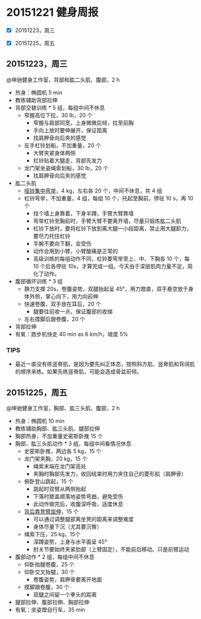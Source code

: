 # 20151221 健身周报

- [x] 20151223，周三  
- [x] 20151225，周五  


## 20151223，周三


@坤驰健身工作室，背部和肱二头肌、腹部，2 h

- 热身：椭圆机 5 min
- 教练辅助背部拉伸
- 背部交替训练 * 5 组，每组中间不休息
	+ 窄握高位下拉，30 lb，20 个
		* 窄握与肩部同宽，上身微微后倾，拉至前胸
		* 手向上放时要伸展开，保证距离
		* 找肩胛骨向后夹的感觉 
	+ 反手杠铃划船，不加重量，20 个
		* 大臂夹紧身体两侧
		* 杠铃贴着大腿走，背部先发力
	+ 龙门架坐姿绳索划船，30 lb，20 个
		* 找肩胛骨向后夹的感觉
- 	肱二头肌
	+ [哑铃集中弯举](http://www.jirou.com/html/yljs/2011/1109/4261.html)，4 kg，左右各 20 个，中间不休息，共 4 组
	+ 杠铃弯举，不加重量，4 组，每组 10 个，托起至胸前，停驻 10 s，再 10 个 
		* 找个墙上身靠着，下身半蹲，手臂大臂靠墙
		* 弯举杠铃至胸前时，手臂大臂不要离开墙，尽量只锻炼肱二头肌
		* 杠铃下放时，要将杠铃下放到离大腿一小段距离，禁止用大腿卸力，要尽力托住杠铃
		* 手腕不要向下翻，会受伤
		* 动作会用到小臂，小臂酸痛是正常的
		* 高级训练的每组动作不同，杠铃要弯举至上、中、下胸各 10 个，每 10 个后各停驻 10s，才算完成一组。今天由于深层肌肉力量不足，简化了动作。
- 腹部循环训练 * 3 组
	+ 静力支撑 20s，卷腹姿势，双腿抬起呈 45°，用力蹬直，双手悬空放于身体外侧，掌心向下，用力向前伸
	+ 快速卷腹，双手放在耳后，20 个
		* 腿要往前收一点，保证腹部的收缩
	+ 左右摸脚后跟卷腹，20 个
- 背部拉伸
- 有氧：跑步机快走 40 min as 6 km/h，坡度 5%

### TIPS

- 最近一直没有练竖脊肌，是因为要先纠正体态，按照斜方肌、竖脊肌和背阔肌的顺序来练。如果先练竖脊肌，可能会造成骨盆前倾。


## 20151225，周五


@坤驰健身工作室，胸部、肱三头肌、腹部，2 h

- 热身：椭圆机 10 min
- 教练辅助胸部、肱三头肌、腿部拉伸
- 胸部热身，不加重量史密斯卧推 15 个
- 胸部、肱三头肌动作 * 3 组，每组中间看情况休息
	+ 史密斯卧推，两边各 5 kg，15 个
	+ 龙门架夹胸，20 kg，15 个
		* 绳索末端在龙门架高处
		* 夹胸时胸部先发力，收回结束时用力夹住自己的菱形肌（肩胛骨）
	+ 俯卧登山跳起，15 个
		* 跳起时双臂从两侧抬起
		* 下落时膝盖顺落地姿势弯曲，避免受伤
		* 此动作做完后，收腹深呼吸，适度休息
	+ [背后靠凳臂屈伸](http://www.jianshen8.com/jirou/shangzhi/8370.html)，15 个
		* 可以通过调整腿部离坐凳的距离来调整难度
		* 身体尽量下沉（尤其要沉臀）
	+ 绳索下压，25 kg，15个
		* 深蹲姿势，上身与水平面呈 45°
		* 肘关节要始终夹紧肋部（上臂固定），不能前后移动。只是前臂运动 
- 腹部动作 * 2 组，每组中间不休息
	+ 仰卧抬腿卷腹，25 个
	+ 仰卧交叉抬腿，30 个
		* 卷腹姿势，肩胛骨要离开地面
	+ 摸脚跟卷腹，30 个
		* 双腿之间留一个拳头的距离
- 腿部拉伸、腹部拉伸、胸部拉伸
- 有氧：坐姿蹬自行车，35 min


